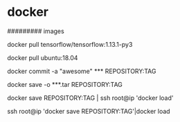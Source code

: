 # docker

######### images

docker pull tensorflow/tensorflow:1.13.1-py3

docker pull ubuntu:18.04

docker commit -a "awesome" *** REPOSITORY:TAG

docker save -o ***.tar REPOSITORY:TAG

docker save REPOSITORY:TAG | ssh root@ip 'docker load'

ssh root@ip 'docker save REPOSITORY:TAG'|docker load
